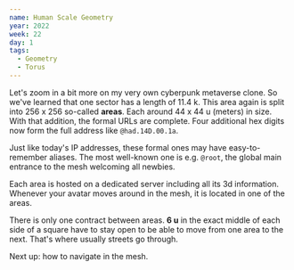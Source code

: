 ```yaml
---
name: Human Scale Geometry
year: 2022
week: 22
day: 1
tags:
  - Geometry
  - Torus
---
```


Let's zoom in a bit more on my very own cyberpunk metaverse clone. So we've
learned that one sector has a length of 11.4 k. This area again is split into
256 x 256 so-called **areas**. Each around 44 x 44 u (meters) in size. With that
addition, the formal URLs are complete. Four additional hex digits now form the
full address like `@had.14D.00.1a`.

Just like today's IP addresses, these formal ones may have easy-to-remember
aliases. The most well-known one is e.g. `@root`, the global main entrance to
the mesh welcoming all newbies.

Each area is hosted on a dedicated server including all its 3d information.
Whenever your avatar moves around in the mesh, it is located in one of the
areas.

There is only one contract between areas. **6 u** in the exact middle of each
side of a square have to stay open to be able to move from one area to the next.
That's where usually streets go through.

Next up: how to navigate in the mesh.
